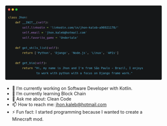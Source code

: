 ![image](https://github.com/JhonKaleb/JhonKaleb/blob/main/code3.png)

- 🔭 I’m currently working on Software Developer with Kotlin.
- 🌱 I’m currently learning Block Chain
- 💬 Ask me about: Clean Code
- 📫 How to reach me: jhon.kaleb@hotmail.com
- ⚡ Fun fact: I started programming because I wanted to create a Minecraft mod.
